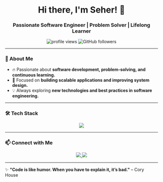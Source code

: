 <h1 align="center">Hi there, I'm Seher! 👋</h1>  
<h3 align="center">Passionate Software Engineer | Problem Solver | Lifelong Learner</h3>  

<p align="center">
  <img src="https://komarev.com/ghpvc/?username=seheraksam&label=Profile%20Views&color=0e75b6&style=flat" alt="profile views" />  
  <img src="https://img.shields.io/github/followers/seheraksam?style=social" alt="GitHub followers" />  
</p>  

---

### 🚀 About Me  
- 🔥 Passionate about **software development, problem-solving, and continuous learning.**  
- 🎯 Focused on **building scalable applications and improving system design.**  
- 💡 Always exploring **new technologies and best practices in software engineering.**  

---

### 🛠️ Tech Stack  
<p align="center">
  <img src="https://skillicons.dev/icons?i=go,flutter,dotnet,python,react,js,ts,mongodb,postgres,docker,kubernetes,aws,linux,git" />
</p>

---

### 📫 Connect with Me  
<p align="center">
  <a href="(https://www.linkedin.com/in/seher-ak%C5%9Fam-2a6a42201/)" target="_blank">
    <img src="https://img.shields.io/badge/-LinkedIn-0077B5?style=flat-square&logo=linkedin&logoColor=white" />
  </a>  
  <a href="mailto:05seher@gmail.com">
    <img src="https://img.shields.io/badge/-Email-D14836?style=flat-square&logo=gmail&logoColor=white" />
  </a>  
</p>

---

✨ **"Code is like humor. When you have to explain it, it’s bad."** – Cory House  
